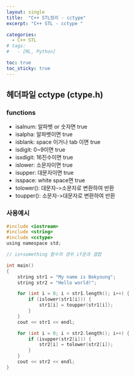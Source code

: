 ```yaml
---
layout: single
title:  "C++ STL정리 - cctype"
excerpt: "C++ STL - cctype "

categories:
  - C++ STL
# tags:
#   - [ML, Python]

toc: true
toc_sticky: true
---
```


## 헤더파일 cctype (ctype.h)

### functions
- isalnum: 알파벳 or 숫자면 true
- isalpha: 알파벳이면 true
- isblank: space 이거나 tab 이면 true
- isdigit: 0~9이면 true
- isxdigit: 16진수이면 true
- islower: 소문자이면 true
- isupper: 대문자이면 true
- isspace: white space면 true
- tolower(): 대문자->소문자로 변환하여 반환
- toupper(): 소문자->대문자로 변환하여 반환

### 사용예시

```c
#include <iostream>
#include <string>
#include <cctype>
using namespace std;

// is+something 함수의 경우 if문과 결합

int main()
{
    string str1 = "My name is Bokyoung";
    string str2 = "Hello world!";

    for (int i = 0; i < str1.length(); i++) {
        if (islower(str1[i])) {
            str1[i] = toupper(str1[i]);
        }
    }
    cout << str1 << endl;

    for (int i = 0; i < str2.length(); i++) {
        if (isupper(str2[i])) {
            str2[i] = tolower(str2[i]);
        }
    }
    cout << str2 << endl;
}

```